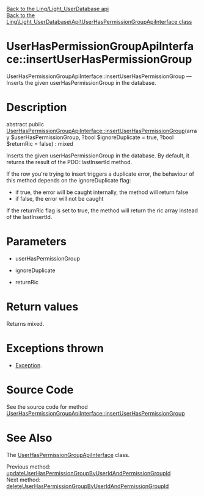 [Back to the Ling/Light_UserDatabase api](https://github.com/lingtalfi/Light_UserDatabase/blob/master/doc/api/Ling/Light_UserDatabase.md)<br>
[Back to the Ling\Light_UserDatabase\Api\UserHasPermissionGroupApiInterface class](https://github.com/lingtalfi/Light_UserDatabase/blob/master/doc/api/Ling/Light_UserDatabase/Api/UserHasPermissionGroupApiInterface.md)


UserHasPermissionGroupApiInterface::insertUserHasPermissionGroup
================



UserHasPermissionGroupApiInterface::insertUserHasPermissionGroup — Inserts the given userHasPermissionGroup in the database.




Description
================


abstract public [UserHasPermissionGroupApiInterface::insertUserHasPermissionGroup](https://github.com/lingtalfi/Light_UserDatabase/blob/master/doc/api/Ling/Light_UserDatabase/Api/UserHasPermissionGroupApiInterface/insertUserHasPermissionGroup.md)(array $userHasPermissionGroup, ?bool $ignoreDuplicate = true, ?bool $returnRic = false) : mixed




Inserts the given userHasPermissionGroup in the database.
By default, it returns the result of the PDO::lastInsertId method.

If the row you're trying to insert triggers a duplicate error, the behaviour of this method depends on
the ignoreDuplicate flag:
- if true, the error will be caught internally, the method will return false
- if false, the error will not be caught

If the returnRic flag is set to true, the method will return the ric array instead of the lastInsertId.




Parameters
================


- userHasPermissionGroup

    

- ignoreDuplicate

    

- returnRic

    


Return values
================

Returns mixed.


Exceptions thrown
================

- [Exception](http://php.net/manual/en/class.exception.php).&nbsp;







Source Code
===========
See the source code for method [UserHasPermissionGroupApiInterface::insertUserHasPermissionGroup](https://github.com/lingtalfi/Light_UserDatabase/blob/master/Api/UserHasPermissionGroupApiInterface.php#L61-L61)


See Also
================

The [UserHasPermissionGroupApiInterface](https://github.com/lingtalfi/Light_UserDatabase/blob/master/doc/api/Ling/Light_UserDatabase/Api/UserHasPermissionGroupApiInterface.md) class.

Previous method: [updateUserHasPermissionGroupByUserIdAndPermissionGroupId](https://github.com/lingtalfi/Light_UserDatabase/blob/master/doc/api/Ling/Light_UserDatabase/Api/UserHasPermissionGroupApiInterface/updateUserHasPermissionGroupByUserIdAndPermissionGroupId.md)<br>Next method: [deleteUserHasPermissionGroupByUserIdAndPermissionGroupId](https://github.com/lingtalfi/Light_UserDatabase/blob/master/doc/api/Ling/Light_UserDatabase/Api/UserHasPermissionGroupApiInterface/deleteUserHasPermissionGroupByUserIdAndPermissionGroupId.md)<br>

